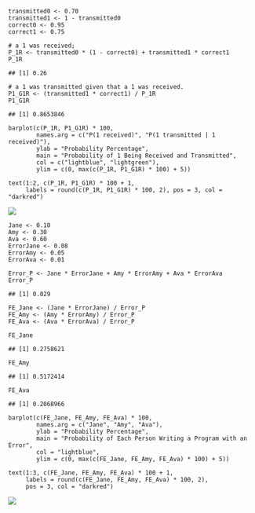     transmitted0 <- 0.70
    transmitted1 <- 1 - transmitted0
    correct0 <- 0.95
    correct1 <- 0.75

    # a 1 was received;
    P_1R <- transmitted0 * (1 - correct0) + transmitted1 * correct1
    P_1R

    ## [1] 0.26

    # a 1 was transmitted given that a 1 was received.
    P1_G1R <- (transmitted1 * correct1) / P_1R
    P1_G1R

    ## [1] 0.8653846

    barplot(c(P_1R, P1_G1R) * 100,
            names.arg = c("P(1 received)", "P(1 transmitted | 1 received)"),
            ylab = "Probability Percentage",
            main = "Probability of 1 Being Received and Transmitted",
            col = c("lightblue", "lightgreen"),
            ylim = c(0, max(c(P_1R, P1_G1R) * 100) + 5))

    text(1:2, c(P_1R, P1_G1R) * 100 + 1, 
         labels = round(c(P_1R, P1_G1R) * 100, 2), pos = 3, col = "darkred")

![](FA3markdown_files/figure-markdown_strict/unnamed-chunk-3-1.png)

    Jane <- 0.10
    Amy <- 0.30
    Ava <- 0.60
    ErrorJane <- 0.08
    ErrorAmy <- 0.05
    ErrorAva <- 0.01

    Error_P <- Jane * ErrorJane + Amy * ErrorAmy + Ava * ErrorAva
    Error_P

    ## [1] 0.029

    FE_Jane <- (Jane * ErrorJane) / Error_P
    FE_Amy <- (Amy * ErrorAmy) / Error_P
    FE_Ava <- (Ava * ErrorAva) / Error_P

    FE_Jane

    ## [1] 0.2758621

    FE_Amy

    ## [1] 0.5172414

    FE_Ava

    ## [1] 0.2068966

    barplot(c(FE_Jane, FE_Amy, FE_Ava) * 100,
            names.arg = c("Jane", "Amy", "Ava"),
            ylab = "Probability Percentage",
            main = "Probability of Each Person Writing a Program with an Error",
            col = "lightblue",
            ylim = c(0, max(c(FE_Jane, FE_Amy, FE_Ava) * 100) + 5))

    text(1:3, c(FE_Jane, FE_Amy, FE_Ava) * 100 + 1, 
         labels = round(c(FE_Jane, FE_Amy, FE_Ava) * 100, 2), 
         pos = 3, col = "darkred")

![](FA3markdown_files/figure-markdown_strict/unnamed-chunk-6-1.png)
